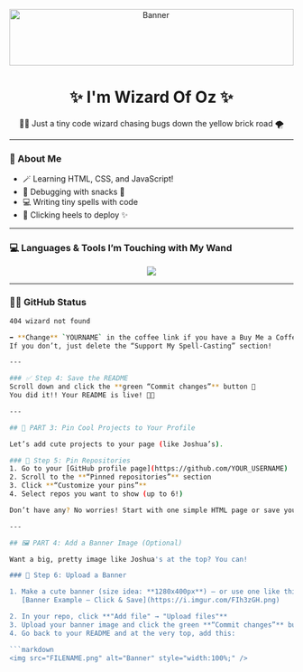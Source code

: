 <p align="center">
  <img 
    src="https://i.pinimg.com/originals/4b/a4/a3/4ba4a3201379339649ace503f62e7b8c.gif" 
    alt="Banner"
    width="100%"
    height="100"
  />
</p>







<h1 align="center">✨ I'm Wizard Of Oz ✨</h1>
<p align="center">🧙‍♀️ Just a tiny code wizard chasing bugs down the yellow brick road 🌪️</p>

---

### 🧠 About Me
- 🪄 Learning HTML, CSS, and JavaScript!
- 🧁 Debugging with snacks 🍩
- 💻 Writing tiny spells with code
- 👠 Clicking heels to deploy ✨

---

### 💻 Languages & Tools I’m Touching with My Wand

<p align="center">
  <img src="https://skillicons.dev/icons?i=html,css,js,vscode,github,figma&theme=light" />
</p>

---

### 🧙‍♀️ GitHub Status
```bash
404 wizard not found

➡️ **Change** `YOURNAME` in the coffee link if you have a Buy Me a Coffee account.  
If you don’t, just delete the “Support My Spell-Casting” section!

---

### ✅ Step 4: Save the README
Scroll down and click the **green “Commit changes”** button 💾  
You did it!! Your README is live! 🥳✨

---

## 📌 PART 3: Pin Cool Projects to Your Profile

Let’s add cute projects to your page (like Joshua’s).

### 🧷 Step 5: Pin Repositories
1. Go to your [GitHub profile page](https://github.com/YOUR_USERNAME)
2. Scroll to the **“Pinned repositories”** section
3. Click **“Customize your pins”**
4. Select repos you want to show (up to 6!)

Don’t have any? No worries! Start with one simple HTML page or save your README as one pinned project. 🌱

---

## 🖼️ PART 4: Add a Banner Image (Optional)

Want a big, pretty image like Joshua's at the top? You can!

### 🎨 Step 6: Upload a Banner

1. Make a cute banner (size idea: **1280x400px**) — or use one like this:  
   [Banner Example – Click & Save](https://i.imgur.com/FIh3zGH.png)

2. In your repo, click **"Add file" → "Upload files"**
3. Upload your banner image and click the green **“Commit changes”** button
4. Go back to your README and at the very top, add this:

```markdown
<img src="FILENAME.png" alt="Banner" style="width:100%;" />

